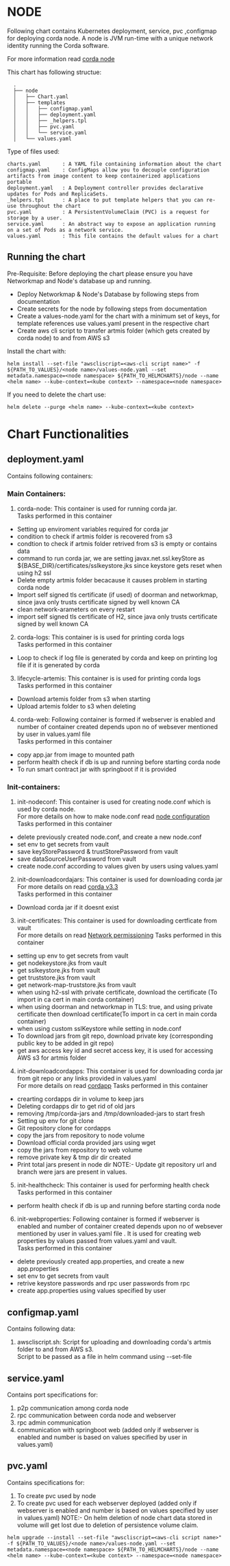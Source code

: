 # NODE

Following chart contains Kubernetes deployment, service, pvc ,configmap for deploying corda node. 
A node is JVM run-time with a unique network identity running the Corda software.

For more information read [corda node](https://docs.corda.net/releases/release-V3.3/key-concepts-node.html)


This chart has following structue:
```
  .
  ├── node
  │   ├── Chart.yaml
  │   ├── templates
  │   │   ├── configmap.yaml
  │   │   ├── deployment.yaml
  │   │   ├── _helpers.tpl
  │   │   ├── pvc.yaml
  │   │   └── service.yaml
  │   └── values.yaml
```

Type of files used:

```
charts.yaml       : A YAML file containing information about the chart
configmap.yaml    : ConfigMaps allow you to decouple configuration artifacts from image content to keep containerized applications portable
deployment.yaml   : A Deployment controller provides declarative updates for Pods and ReplicaSets.
_helpers.tpl      : A place to put template helpers that you can re-use throughout the chart
pvc.yaml          : A PersistentVolumeClaim (PVC) is a request for storage by a user.
service.yaml      : An abstract way to expose an application running on a set of Pods as a network service.
values.yaml       : This file contains the default values for a chart
```


## Running the chart

Pre-Requisite: Before deploying the chart please ensure you have Networkmap and Node's database up and running. 

- Deploy Networkmap & Node's Database by following steps from documentation 
- Create secrets for the node by following steps from documentation 
- Create a values-node.yaml for the chart with a minimum set of keys, for template references use values.yaml present in the respective chart
- Create aws cli script to transfer artmis folder (which gets created by corda node) to and from AWS s3  

Install the chart with:

```
helm install --set-file "awscliscript=<aws-cli script name>" -f ${PATH_TO_VALUES}/<node name>/values-node.yaml --set metadata.namespace=<node namespace> ${PATH_TO_HELMCHARTS}/node --name <helm name> --kube-context=<kube context> --namespace=<node namespace>

```

If you need to delete the chart use:

```
helm delete --purge <helm name> --kube-context=<kube context>
```

# Chart Functionalities

## deployment.yaml 

Contains following containers:

### Main Containers: 

1. corda-node: 	This container is used for running corda jar.  
  Tasks performed in this container	
- Setting up enviroment variables required for corda jar
- condition to check if artmis folder is recovered from s3 
- condtion to check if artmis folder retrived from s3 is empty or contains data 
- command to run corda jar, we are setting javax.net.ssl.keyStore as ${BASE_DIR}/certificates/sslkeystore.jks since keystore gets reset when using h2 ssl
- Delete empty artmis folder becacause it causes problem in starting corda node
- Import self signed tls certificate (if used) of doorman and networkmap, since java only trusts certificate signed by well known CA  
- clean network-arameters on every restart
- import self signed tls certificate of H2, since java only trusts certificate signed by well known CA 

2. corda-logs:  This container is is used for printing corda logs  
  Tasks performed in this container
- Loop to check if log file is generated by corda and keep on printing log file if it is generated by corda

3. lifecycle-artemis: This container is is used for printing corda logs  
  Tasks performed in this container
- Download artemis folder from s3 when starting
- Upload artemis folder to s3 when deleting 

4. corda-web: Following container is formed if webserver is enabled and number of container created depends upon no of websever mentioned by user in values.yaml file  
  Tasks performed in this container
- copy app.jar from image to mounted path       
- perform health check if db is up and running before starting corda node
- To run smart contract jar with springboot if it is provided 

### Init-containers:

1. init-nodeconf: This container is used for creating node.conf which is used by corda node.  
  For more details on how to make node.conf read [node configuration](https://docs.corda.net/releases/release-V3.3/corda-configuration-file.html)  
  Tasks performed in this container  
- delete previously created node.conf, and create a new node.conf
- set env to get secrets from vault
- save keyStorePassword & trustStorePassword from vault
- save dataSourceUserPassword from vault
- create node.conf according to values given by users using values.yaml

2. init-downloadcordajars: This container is used for downloading corda jar  
   For more details on read [corda v3.3](https://github.com/corda/corda/tree/release-V3.3)  
   Tasks performed in this container
-  Download corda jar if it doesnt exist

3. init-certificates:  This container is used for downloading certficate from vault  	
   For more details on read [Network permissioning](https://docs.corda.net/releases/release-V3.3/permissioning.html)
   Tasks performed in this container
- setting up env to get secrets from vault
- get nodekeystore.jks from vault
- get sslkeystore.jks from vault
- get truststore.jks from vault
- get network-map-truststore.jks from vault
- when using h2-ssl with private certificate, download the certificate  (To import in ca cert in main corda container)
- when using doorman and networkmap in TLS: true, and using private certificate then download certificate(To import in ca cert in main corda container)
- when using custom sslKeystore while setting in node.conf
- To download jars from git repo, download private key (corresponding public key to be added in git repo)
- get aws access key id and secret access key, it is used for accessing AWS s3 for artmis folder 

4. init-downloadcordapps: This container is used for downloading corda jar from git repo or any links provided in values.yaml  
  For more details on read [cordapp](https://docs.corda.r3.com/releases/3.3/cordapp-build-systems.html)
  Tasks performed in this container
- crearting cordapps dir in volume to keep jars
- Deleting cordapps dir to get rid of old jars
- removing /tmp/corda-jars and /tmp/downloaded-jars to start fresh
- Setting up env for git clone
- Git repository clone for cordapps
- copy the jars from repository to node volume 
- Download official corda provided jars using wget
- copy the jars from repository to web volume
- remove private key & tmp dir dir created 
- Print total jars present in node dir
NOTE:- Update git repository url and branch were jars are present in values.

5. init-healthcheck: This container is used for performing health check  
  Tasks performed in this container
- perform health check if db is up and running before starting corda node

6. init-webproperties: Following container is formed if webserver is enabled and number of container created depends upon no of websever mentioned by user in values.yaml file . It is used for creating web properties by values passed from values.yaml and vault.  
  Tasks performed in this container
- delete previously created app.properties, and create a new app.properties
- set env to get secrets from vault
- retrive keystore passwords and rpc user passwords from rpc
- create app.properties using values specified by user

## configmap.yaml

Contains following data:

1. awscliscript.sh: <enter> Script for uploading and downloading corda's artmis folder to and from AWS s3.  
   Script to be passed as a file in helm command using --set-file

## service.yaml

Contains port specifications for:

1. p2p communication among corda node
2. rpc communication between corda node and webserver
3. rpc admin communication
4. communication with springboot web  (added only if webserver is enabled and number is based on values specified by user in values.yaml)

## pvc.yaml

Contains specifications for:

1. To create pvc used by node
2. To create pvc used for each webserver deployed (added only if webserver is enabled and number is based on values specified by user in values.yaml)
NOTE:- On helm deletion of node chart data stored in volume will get lost due to deletion of persistence volume claim.
```
helm upgrade --install --set-file "awscliscript=<aws-cli script name>" -f ${PATH_TO_VALUES}/<node name>/values-node.yaml --set metadata.namespace=<node namespace> ${PATH_TO_HELMCHARTS}/node --name <helm name> --kube-context=<kube context> --namespace=<node namespace>
```